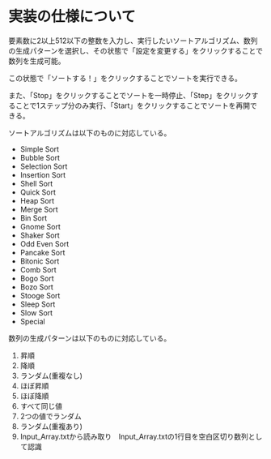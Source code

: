 # 実装の仕様について

要素数に2以上512以下の整数を入力し、実行したいソートアルゴリズム、数列の生成パターンを選択し、その状態で「設定を変更する」をクリックすることで数列を生成可能。

この状態で「ソートする！」をクリックすることでソートを実行できる。

また、「Stop」をクリックすることでソートを一時停止、「Step」をクリックすることで1ステップ分のみ実行、「Start」をクリックすることでソートを再開できる。

ソートアルゴリズムは以下のものに対応している。
+ Simple Sort
+ Bubble Sort
+ Selection Sort
+ Insertion Sort
+ Shell Sort
+ Quick Sort
+ Heap Sort
+ Merge Sort
+ Bin Sort
+ Gnome Sort
+ Shaker Sort
+ Odd Even Sort
+ Pancake Sort
+ Bitonic Sort
+ Comb Sort
+ Bogo Sort
+ Bozo Sort
+ Stooge Sort
+ Sleep Sort
+ Slow Sort
+ Special

数列の生成パターンは以下のものに対応している。
1. 昇順
2. 降順
3. ランダム(重複なし)
4. ほぼ昇順
5. ほぼ降順
6. すべて同じ値
7. 2つの値でランダム
8. ランダム(重複あり)
9. Input_Array.txtから読み取り　Input_Array.txtの1行目を空白区切り数列として認識
